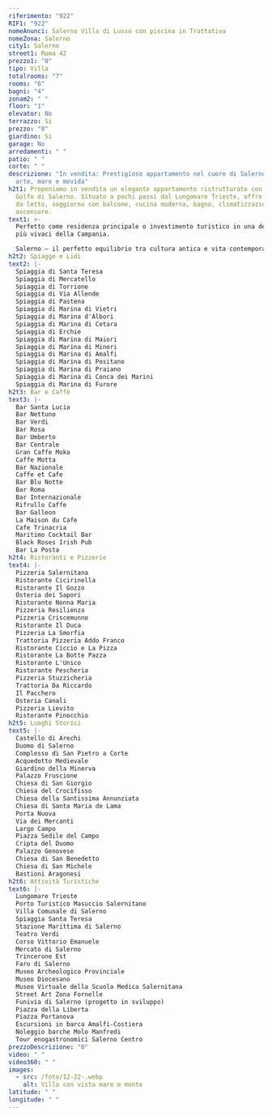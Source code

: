 ```yaml
---
riferimento: "922"
RIF1: "922"
nomeAnunci: Salerno Villa di Lusso con piscina in Trattativa
nomeZona: Salerno
city1: Salerno
street1: Roma 42
prezzo1: "0"
tipo: Villa
totalrooms: "7"
rooms: "6"
bagni: "4"
zonam2: " "
floor: "1"
elevator: No
terrazzo: Si
prezzo: "0"
giardino: Si
garage: No
arredamenti: " "
patio: " "
corte: " "
descrizione: "In vendita: Prestigioso appartamento nel cuore di Salerno – tra
  arte, mare e movida"
h2t1: Proponiamo in vendita un elegante appartamento ristrutturato con vista sul
  Golfo di Salerno. Situato a pochi passi dal Lungomare Trieste, offre 2 camere
  da letto, soggiorno con balcone, cucina moderna, bagno, climatizzazione e
  ascensore.
text1: >-
  Perfetto come residenza principale o investimento turistico in una delle città
  più vivaci della Campania.

  Salerno – il perfetto equilibrio tra cultura antica e vita contemporanea.
h2t2: Spiagge e Lidi
text2: |-
  Spiaggia di Santa Teresa
  Spiaggia di Mercatello
  Spiaggia di Torrione
  Spiaggia di Via Allende
  Spiaggia di Pastena
  Spiaggia di Marina di Vietri
  Spiaggia di Marina d'Albori
  Spiaggia di Marina di Cetara
  Spiaggia di Erchie
  Spiaggia di Marina di Maiori
  Spiaggia di Marina di Minori
  Spiaggia di Marina di Amalfi
  Spiaggia di Marina di Positano
  Spiaggia di Marina di Praiano
  Spiaggia di Marina di Conca dei Marini
  Spiaggia di Marina di Furore
h2t3: Bar e Caffè
text3: |-
  Bar Santa Lucia
  Bar Nettuno
  Bar Verdi
  Bar Rosa
  Bar Umberto
  Bar Centrale
  Gran Caffe Moka
  Caffe Motta
  Bar Nazionale
  Caffe et Cafe
  Bar Blu Notte
  Bar Roma
  Bar Internazionale
  Rifrullo Caffe
  Bar Galleon
  La Maison du Cafe
  Cafe Trinacria
  Maritimo Cocktail Bar
  Black Roses Irish Pub
  Bar La Posta
h2t4: Ristoranti e Pizzerie
text4: |-
  Pizzeria Salernitana
  Ristorante Cicirinella
  Ristorante Il Gozzo
  Osteria dei Sapori
  Ristorante Nonna Maria
  Pizzeria Resilienza
  Pizzeria Criscemunno
  Ristorante Il Duca
  Pizzeria La Smorfia
  Trattoria Pizzeria Addo Franco
  Ristorante Ciccio e La Pizza
  Ristorante La Botte Pazza
  Ristorante L'Unico
  Ristorante Pescheria
  Pizzeria Stuzzicheria
  Trattoria Da Riccardo
  Il Pacchero
  Osteria Canali
  Pizzeria Lievito
  Ristorante Pinocchio
h2t5: Luoghi Storici
text5: |-
  Castello di Arechi
  Duomo di Salerno
  Complesso di San Pietro a Corte
  Acquedotto Medievale
  Giardino della Minerva
  Palazzo Fruscione
  Chiesa di San Giorgio
  Chiesa del Crocifisso
  Chiesa della Santissima Annunziata
  Chiesa di Santa Maria de Lama
  Porta Nuova
  Via dei Mercanti
  Largo Campo
  Piazza Sedile del Campo
  Cripta del Duomo
  Palazzo Genovese
  Chiesa di San Benedetto
  Chiesa di San Michele
  Bastioni Aragonesi
h2t6: Attività Turistiche
text6: |-
  Lungomare Trieste
  Porto Turistico Masuccio Salernitano
  Villa Comunale di Salerno
  Spiaggia Santa Teresa
  Stazione Marittima di Salerno
  Teatro Verdi
  Corso Vittorio Emanuele
  Mercato di Salerno
  Trincerone Est
  Faro di Salerno
  Museo Archeologico Provinciale
  Museo Diocesano
  Museo Virtuale della Scuola Medica Salernitana
  Street Art Zona Fornelle
  Funivia di Salerno (progetto in sviluppo)
  Piazza della Liberta
  Piazza Portanova
  Escursioni in barca Amalfi-Costiera
  Noleggio barche Molo Manfredi
  Tour enogastronomici Salerno Centro
prezzoDescrizione: "0"
video: " "
video360: " "
images:
  - src: /foto/12-22-.webp
    alt: Villa con vista mare e monte
latitude: " "
longitude: " "
---
```

